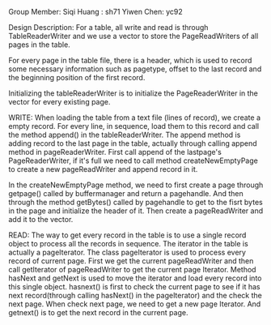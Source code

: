 Group Member: Siqi Huang : sh71 Yiwen Chen: yc92

Design Description: For a table, all write and read is through
TableReaderWriter and we use a vector to store the PageReadWriters of
all pages in the table.

For every page in the table file, there is a header, which is used to
record some necessary information such as pagetype, offset to the last
record and the beginning position of the first record.

Initializing the tableReaderWriter is to initialize the
PageReaderWriter in the vector for every existing page.

WRITE: When loading the table from a text file (lines of record), we
create a empty record. For every line, in sequence, load them to this
record and call the method append() in the tableReaderWriter.  The
append method is adding record to the last page in the table, actually
through calling append method in pageReaderWriter. First call append
of the lastpage's PageReaderWriter, if it's full we need to call
method createNewEmptyPage to create a new pageReadWriter and append
record in it.

In the createNewEmptyPage method, we need to first create a page
through getpage() called by buffermanager and return a pagehandle. And
then through the method getBytes() called by pagehandle to get to the
fisrt bytes in the page and initialize the header of it. Then create a
pageReadWriter and add it to the vector.

READ: The way to get every record in the table is to use a single
record object to process all the records in sequence.  The iterator in
the table is actually a pageIterator. The class pageIterator is used
to process every record of current page. First we get the current
pageReadWriter and then call getIterator of pageReadWriter to get the
current page Iterator.  Method hasNext and getNext is used to move the
iterator and load every record into this single object.  hasnext() is
first to check the current page to see if it has next record(through
calling hasNext() in the pageIterator) and the check the next
page. When check next page, we need to get a new page Iterator. And
getnext() is to get the next record in the current page.


